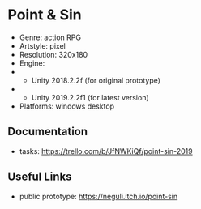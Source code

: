 # Point & Sin

- Genre: action RPG
- Artstyle: pixel
- Resolution: 320x180
- Engine:
- - Unity 2018.2.2f (for original prototype)
- - Unity 2019.2.2f1 (for latest version)
- Platforms: windows desktop

## Documentation
- tasks: https://trello.com/b/JfNWKiQf/point-sin-2019

## Useful Links
- public prototype: https://neguli.itch.io/point-sin
